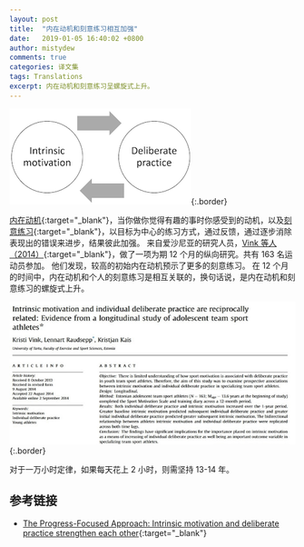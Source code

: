 ```yaml
---
layout: post
title:  "内在动机和刻意练习相互加强"
date:   2019-01-05 16:40:02 +0800
author: mistydew
comments: true
categories: 译文集
tags: Translations
excerpt: 内在动机和刻意练习呈螺旋式上升。
---
```

![intrinsic-motivation-deliberate-practice](/assets/images/translations/intrinsic-motivation-deliberate-practice.png){:.border}

[内在动机](http://www.progressfocused.com/2015/11/autonomous-motivation-interesting-andor.html){:target="_blank"}，当你做你觉得有趣的事时你感受到的动机，以及[刻意练习](http://www.progressfocused.com/2011/10/deliberate-practice-crucial-factor.html){:target="_blank"}，以目标为中心的练习方式，通过反馈，通过逐步消除表现出的错误来进步，结果彼此加强。
来自爱沙尼亚的研究人员，[Vink 等人（2014）](http://www.sciencedirect.com/science/article/pii/S1469029214001198){:target="_blank"}，做了一项为期 12 个月的纵向研究。共有 163 名运动员参加。
他们发现，较高的初始内在动机预示了更多的刻意练习。
在 12 个月的时间中，内在动机和个人的刻意练习是相互关联的，换句话说，是内在动机和刻意练习的螺旋式上升。

![presentatie](/assets/images/translations/presentatie.jpg){:.border}

对于一万小时定律，如果每天花上 2 小时，则需坚持 13-14 年。

## 参考链接

* [The Progress-Focused Approach: Intrinsic motivation and deliberate practice strengthen each other](http://www.progressfocused.com/2016/03/intrinsic-motivation-and-deliberate.html){:target="_blank"}
